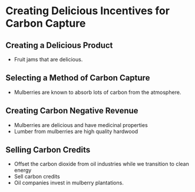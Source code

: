 # Creating Delicious Incentives for Carbon Capture

## Creating a Delicious Product
- Fruit jams that are delicious.

## Selecting a Method of Carbon Capture
- Mulberries are known to absorb lots of carbon from the atmosphere.

## Creating Carbon Negative Revenue
- Mulberries are delicious and have medicinal properties
- Lumber from mulberries are high quality hardwood

## Selling Carbon Credits
- Offset the carbon dioxide from oil industries while we transition to clean energy
- Sell carbon credits
- Oil companies invest in mulberry plantations.
